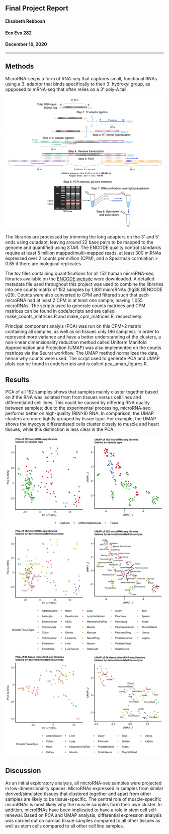 ##  Final Project Report
#### Elisabeth Rebboah
#### Eco Evo 282
#### December 16, 2020
***
## Methods
MicroRNA-seq is a form of RNA-seq that captures small, functional RNAs using a 3' adaptor that binds specifically to their 3' hydroxyl group, as oppposed to mRNA-seq that often relies on a 3' poly-A tail.

![Figure 1](fig1_experimentOverview.png)

The libraries are processed by trimming the long adapters on the 3' and 5' ends using cutadapt, leaving around 22 base pairs to be mapped to the genome and quantified using STAR. The ENCODE quality control standards require at least 5 million mapped/multi-mapped reads, at least 300 miRNAs expressed over 2 counts per million (CPM), and a Spearman correlation > 0.85 if there are biological replicates.

The tsv files containing quantifications for all 152 human microRNA-seq libraries available on the [ENCODE website](https://www.encodeproject.org/matrix/?type=Experiment&status=released&perturbed=false&assay_title=microRNA-seq&replicates.library.biosample.donor.organism.scientific_name=Homo+sapiens&award.rfa=ENCODE3&award.rfa=ENCODE4&perturbed=true&status=submitted) were downloaded. A detailed metadata file used throughout this project was used to combine the libraries into one counts matrix of 152 samples by 1,881 microRNAs (hg38 GENCODE v29). Counts were also converted to CPM and filtered such that each microRNA had at least 2 CPM in at least one sample, leaving 1,055 microRNAs. The scripts used to generate counts matrices and CPM matrices can be found in code/scripts and are called make_counts_matrices.R and make_cpm_matrices.R, respectively. 

Principal component analyis (PCA) was run on this CPM>2 matrix containing all samples, as well as on tissues only (86 samples). In order to represent more variance and have a better understanding of the clusters, a non-linear dimensionality reduction method called Uniform Manifold Approximation and Projection (UMAP) was also implemented on the counts matrices via the Seurat workflow. The UMAP method normalizes the data, hence why counts were used. The script used to generate PCA and UMAP plots can be found in code/scripts and is called pca_umap_figures.R.     


## Results
PCA of all 152 samples shows that samples mainly cluster together based on if the RNA was isolated from from tissues versus cell lines and differentiated cell lines. This could be caused by differing RNA quality between samples; due to the experimental processing, microRNA-seq performs better on high-quality (RIN>8) RNA. In comparison, the UMAP clusters are more tightly grouped by tissue type. For example, the UMAP shows the myocyte differentiated cells cluster closely to muscle and heart tissues, while this distinction is less clear in the PCA.

![Figure 2 PCA and UMAP all samples](pca_umap_allSamples_SampleType.png)
![Figure 3 PCA and UMAP all samples labeled by tissue](pca_umap_allSamples_TissueType.png)
![Figure 4 PCA and UMAP tissues only](pca_umap_TissueType_Tissues.png)

## Discussion
As an initial exploratory analysis, all microRNA-seq samples were projected in low-dimensionality spaces. MicroRNAs expressed in samples from similar derived/simulated tissues that clustered together  and apart from other samples are likely to be tissue-specific. The central role of muscle-specific microRNAs is most likely why the muscle samples form their own cluster. In addition, microRNAs have been implicated to have a role in stem cell self-renewal. Based on PCA and UMAP analysis, differential expression analysis was carried out on cardiac tissue samples compared to all other tissues as well as stem cells compared to all other cell line samples.
